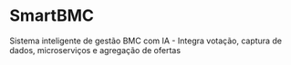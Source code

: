 # SmartBMC
Sistema inteligente de gestão BMC com IA - Integra votação, captura de dados, microserviços e agregação de ofertas
